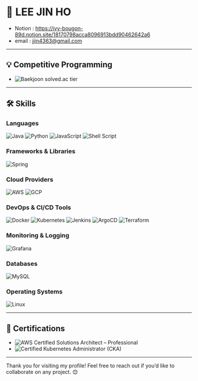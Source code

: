 # 👋 LEE JIN HO
- Notion : https://ivy-bougon-89d.notion.site/18170798acca8096913bdd90462642a6
- email : jjin4363@gmail.com
---

## 💡 Competitive Programming
- ![Baekjoon solved.ac tier](http://mazassumnida.wtf/api/v2/generate_badge?boj=binaryarc)

---

## 🛠️ Skills

### Languages
![Java](https://img.shields.io/badge/Java-%23ED8B00.svg?style=flat&logo=java&logoColor=white)
![Python](https://img.shields.io/badge/Python-%2314354C.svg?style=flat&logo=python&logoColor=white)
![JavaScript](https://img.shields.io/badge/JavaScript-%23F7DF1E.svg?style=flat&logo=javascript&logoColor=black)
![Shell Script](https://img.shields.io/badge/Shell_Script-%23121011.svg?style=flat&logo=gnu-bash&logoColor=white)

### Frameworks & Libraries
![Spring](https://img.shields.io/badge/Spring-%236DB33F.svg?style=flat&logo=spring&logoColor=white)

### Cloud Providers
![AWS](https://img.shields.io/badge/Amazon_AWS-%23FF9900.svg?style=flat&logo=amazon-aws&logoColor=white)
![GCP](https://img.shields.io/badge/Google_Cloud-%234285F4.svg?style=flat&logo=google-cloud&logoColor=white)

### DevOps & CI/CD Tools
![Docker](https://img.shields.io/badge/Docker-%230db7ed.svg?style=flat&logo=docker&logoColor=white)
![Kubernetes](https://img.shields.io/badge/Kubernetes-%23326ce5.svg?style=flat&logo=kubernetes&logoColor=white)
![Jenkins](https://img.shields.io/badge/Jenkins-%23D24939.svg?style=flat&logo=jenkins&logoColor=white)
![ArgoCD](https://img.shields.io/badge/ArgoCD-%23153d5a.svg?style=flat&logo=argo&logoColor=white)
![Terraform](https://img.shields.io/badge/Terraform-%237B42BC.svg?style=flat&logo=terraform&logoColor=white)

### Monitoring & Logging
![Grafana](https://img.shields.io/badge/Grafana-%23F46800.svg?style=flat&logo=grafana&logoColor=white)

### Databases
![MySQL](https://img.shields.io/badge/MySQL-%2300f.svg?style=flat&logo=mysql&logoColor=white)

### Operating Systems
![Linux](https://img.shields.io/badge/Linux-%23FCC624.svg?style=flat&logo=linux&logoColor=black)

---

## 📜 Certifications
- ![AWS Certified Solutions Architect – Professional](https://img.shields.io/badge/AWS-Solutions_Architect_Professional-%23FF9900?style=flat&logo=amazon-aws&logoColor=white)
- ![Certified Kubernetes Administrator (CKA)](https://img.shields.io/badge/Kubernetes-CKA-%23326ce5?style=flat&logo=kubernetes&logoColor=white)

---

Thank you for visiting my profile! Feel free to reach out if you’d like to collaborate on any project. 😊
